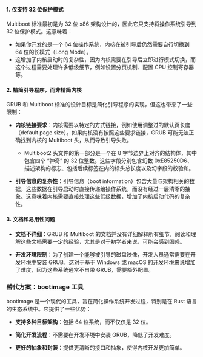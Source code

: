 #### 1. **仅支持 32 位保护模式**
Multiboot 标准最初是为 32 位 x86 架构设计的，因此它只支持将操作系统引导到 32 位保护模式。这意味着：
- 如果你开发的是一个 64 位操作系统，内核在被引导后仍然需要自行切换到 64 位的长模式（Long Mode）。
- 这增加了内核启动时的复杂性，因为内核需要在引导后立即进行模式切换，而这个过程需要处理许多低级细节，例如设置分页机制、配置 CPU 控制寄存器等。
#### 2. **精简引导程序，而非精简内核**

GRUB 和 Multiboot 标准的设计目标是简化引导程序的实现，但这也带来了一些限制：

- **内核链接要求**：内核需要以特定的方式链接，例如使用调整过的默认页长度（default page size）。如果内核没有按照这些要求链接，GRUB 可能无法正确找到内核的 Multiboot 头，从而导致引导失败。
	- Multiboot2 头文件的第一部分是一个在 8 字节边界上对齐的结构体，其中包含四个 “神奇” 的 32 位整数。这些字段分别包含幻数 0xE85250D6、描述架构的标志、包括后续标签在内的标头总长度以及幻字段的校验和。
    
- **引导信息的复杂性**：引导信息（boot information）包含大量与架构相关的数据，这些数据在引导启动时直接传递给操作系统，而没有经过一层清晰的抽象。这意味着内核需要直接处理这些低级数据，增加了内核启动代码的复杂性。
    

#### 3. **文档和易用性问题**

- **文档不详细**：GRUB 和 Multiboot 的文档并没有详细解释所有细节，阅读和理解这些文档需要一定的经验，尤其是对于初学者来说，可能会感到困惑。
    
- **开发环境限制**：为了创建一个能够被引导的磁盘映像，开发人员通常需要在开发环境中安装 GRUB。这对于基于 Windows 或 macOS 的开发环境来说增加了难度，因为这些系统通常不自带 GRUB，需要额外配置。
    

### 替代方案：bootimage 工具

bootimage 是一个现代的工具，旨在简化操作系统开发过程，特别是在 Rust 语言的生态系统中。它提供了一些优势：

- **支持多种目标架构**：包括 64 位系统，而不仅仅是 32 位。
    
- **简化开发流程**：不需要在开发环境中安装 GRUB，降低了开发难度。
    
- **更好的抽象和封装**：提供更清晰的接口和抽象，使得内核开发更加简单。